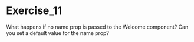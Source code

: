# Exercise_11 

What happens if no name prop is passed to the Welcome component? Can you set a default value for the name prop?

